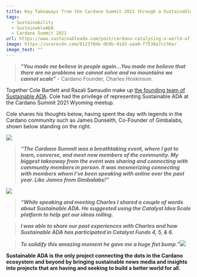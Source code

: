 ```yaml
---
title: Key Takeaways from the Cardano Summit 2021 through a Sustainable ADA Lens
tags:
  - Sustainability
  - SustainableADA
  - Cardano Summit 2021
url: https://www.sustainableada.com/post/cardano-catalysing-a-world-of-inclusion-regeneration-and-sustainability
image: https://ucarecdn.com/012370de-db9b-41d3-aaa0-f7538a7cc56e/
image_text: ""
---
```


> **“_You made me believe in people again…You made me believe that there are no problems we cannot solve and no mountains we cannot scale_”** \- Cardano Founder, Charles Hoskinson.

Together Cole Bartlett and Razali Samsudin make up [the founding team of Sustainable ADA](https://www.sustainableada.com/about-1). Cole had the privilege of representing Sustainable ADA at the Cardano Summit 2021 Wyoming meetup.

Cole shares his thoughts below, having spent the day with legends in the Cardano community such as James Dunseith, Co-Founder of Gimbalabs, shown below standing on the right.

![](https://static.wixstatic.com/media/e48283_bae74456ddd3492489472f16b985cf76~mv2.jpg/v1/fill/w_720,h_728,al_c,q_90/e48283_bae74456ddd3492489472f16b985cf76~mv2.webp)

> **_“The Cardano Summit was a breathtaking event, where I got to learn, converse, and meet new members of the community. My biggest takeaway from the event was sharing and connecting with community members in person. It was mesmerizing connecting with members whom I've been speaking with online over the past year. Like James from Gimbalabs!”_**

![](https://static.wixstatic.com/media/e48283_a85ad13ae3b84906aa2b5e7def45f6ee~mv2.jpg/v1/fill/w_720,h_731,al_c,q_90/e48283_a85ad13ae3b84906aa2b5e7def45f6ee~mv2.webp)

> **_“While speaking and meeting Charles I shared a couple of words about Sustainable ADA. He suggested using the Catalyst Idea Scale platform to help get our ideas rolling._**

> **_I was able to share our past experiences with Charles and how Sustainable ADA has participated in Catalyst Funds 4, 5, & 6._**

> **_To solidify this amazing moment he gave me a huge fist bump.”_**![](https://static.wixstatic.com/media/e48283_3f76ea2bcf8e4acf9c4d81774985320f~mv2.jpg/v1/fill/w_1480,h_1012,al_c,q_90/e48283_3f76ea2bcf8e4acf9c4d81774985320f~mv2.webp)

**Sustainable ADA is the only project connecting the dots in the Cardano ecosystem and beyond by bringing sustainable news media and insights into projects that are having and seeking to build a better world for all.**
